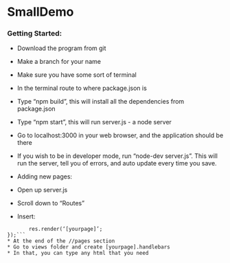 # SmallDemo
### Getting Started:
* Download the program from git
* Make a branch for your name
* Make sure you have some sort of terminal
* In the terminal route to where package.json is
* Type “npm build”, this will install all the dependencies from package.json
* Type “npm start”, this will run server.js - a node server
* Go to localhost:3000 in your web browser, and the application should be there
* If you wish to be in developer mode, run “node-dev server.js”. This will run the server, tell you of errors, and auto update every time you save.

* Adding new pages:
 * Open up server.js
 * Scroll down to “Routes”
 * Insert:
 ```app.get(‘/[yourpage]’, function(req,res){
		res.render(‘[yourpage]’;
});```
 * At the end of the //pages section
 * Go to views folder and create [yourpage].handlebars
 * In that, you can type any html that you need
